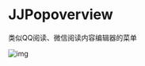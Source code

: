 # JJPopoverview
类似QQ阅读、微信阅读内容编辑器的菜单

![img](https://github.com/JRJian/JJPopoverview/blob/master/video.gif)